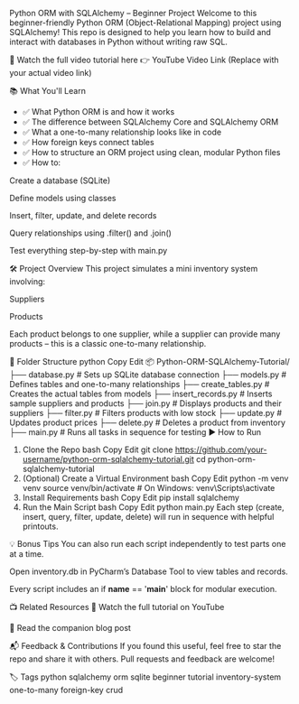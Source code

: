 Python ORM with SQLAlchemy – Beginner Project
Welcome to this beginner-friendly Python ORM (Object-Relational Mapping) project using SQLAlchemy! This repo is designed to help you learn how to build and interact with databases in Python without writing raw SQL.

🎥 Watch the full video tutorial here
👉 YouTube Video Link (Replace with your actual video link)

📚 What You'll Learn
- ✅ What Python ORM is and how it works
- ✅ The difference between SQLAlchemy Core and SQLAlchemy ORM
- ✅ What a one-to-many relationship looks like in code
- ✅ How foreign keys connect tables
- ✅ How to structure an ORM project using clean, modular Python files
- ✅ How to:

Create a database (SQLite)

Define models using classes

Insert, filter, update, and delete records

Query relationships using .filter() and .join()

Test everything step-by-step with main.py

🛠 Project Overview
This project simulates a mini inventory system involving:

Suppliers

Products

Each product belongs to one supplier, while a supplier can provide many products – this is a classic one-to-many relationship.

📁 Folder Structure
python
Copy
Edit
📦 Python-ORM-SQLAlchemy-Tutorial/
├── database.py           # Sets up SQLite database connection
├── models.py             # Defines tables and one-to-many relationships
├── create_tables.py      # Creates the actual tables from models
├── insert_records.py     # Inserts sample suppliers and products
├── join.py               # Displays products and their suppliers
├── filter.py             # Filters products with low stock
├── update.py             # Updates product prices
├── delete.py             # Deletes a product from inventory
├── main.py               # Runs all tasks in sequence for testing
▶️ How to Run
1. Clone the Repo
bash
Copy
Edit
git clone https://github.com/your-username/python-orm-sqlalchemy-tutorial.git
cd python-orm-sqlalchemy-tutorial
2. (Optional) Create a Virtual Environment
bash
Copy
Edit
python -m venv venv
source venv/bin/activate  # On Windows: venv\Scripts\activate
3. Install Requirements
bash
Copy
Edit
pip install sqlalchemy
4. Run the Main Script
bash
Copy
Edit
python main.py
Each step (create, insert, query, filter, update, delete) will run in sequence with helpful printouts.

💡 Bonus Tips
You can also run each script independently to test parts one at a time.

Open inventory.db in PyCharm’s Database Tool to view tables and records.

Every script includes an if __name__ == '__main__' block for modular execution.

📺 Related Resources
🎥 Watch the full tutorial on YouTube

📖 Read the companion blog post

📬 Feedback & Contributions
If you found this useful, feel free to star the repo and share it with others.
Pull requests and feedback are welcome!

🏷️ Tags
python sqlalchemy orm sqlite beginner tutorial inventory-system one-to-many foreign-key crud

